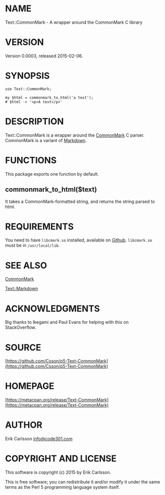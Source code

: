 # NAME

Text::CommonMark - A wrapper around the CommonMark C library

# VERSION

Version 0.0003, released 2015-02-06.

# SYNOPSIS

    use Text::CommonMark;

    my $html = commonmark_to_html('a text');
    # $html -> '<p>A text</p>'

# DESCRIPTION

Text::CommonMark is a wrapper around the [CommonMark](http://commonmark.org/) C parser. CommonMark is a
variant of [Markdown](http://daringfireball.net/projects/markdown/).

# FUNCTIONS

This package exports one function by default.

## commonmark\_to\_html($text)

It takes a CommonMark-formatted string, and returns the string parsed to html.

# REQUIREMENTS

You need to have `libcmark.so` installed, available on [Github](https://github.com/jgm/cmark). `libcmark.so` must be in `/usr/local/lib`.

# SEE ALSO

[CommonMark](https://metacpan.org/pod/CommonMark)

[Text::Markdown](https://metacpan.org/pod/Text::Markdown)

# ACKNOWLEDGMENTS

Big thanks to Ikegami and Paul Evans for helping with this on StackOverflow.

# SOURCE

[https://github.com/Csson/p5-Text-CommonMark](https://github.com/Csson/p5-Text-CommonMark)

# HOMEPAGE

[https://metacpan.org/release/Text-CommonMark](https://metacpan.org/release/Text-CommonMark)

# AUTHOR

Erik Carlsson <info@code301.com>

# COPYRIGHT AND LICENSE

This software is copyright (c) 2015 by Erik Carlsson.

This is free software; you can redistribute it and/or modify it under
the same terms as the Perl 5 programming language system itself.
